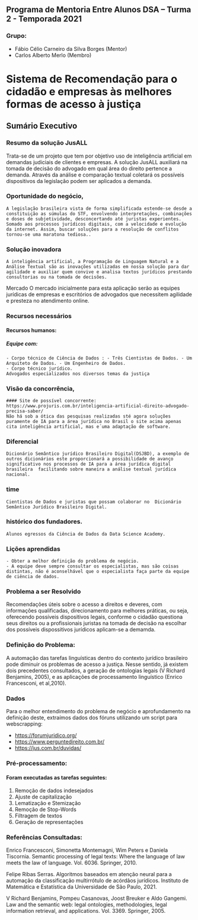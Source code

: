 ## Programa de Mentoria Entre Alunos DSA – Turma 2 - Temporada 2021

### Grupo:
- Fábio Célio Carneiro da Silva Borges (Mentor)
- Carlos Alberto Merlo (Membro)

# Sistema de Recomendação para o cidadão e empresas às melhores formas de acesso à justiça

## Sumário Executivo

### Resumo da solução JusALL
Trata-se de um projeto que tem por objetivo uso de inteligência artificial em demandas judiciais de  clientes e empresas. 
	A solução JusALL auxiliará na tomada de decisão do advogado em qual área do direito pertence a demanda. Através  da análise e comparação textual coletará os possíveis dispositivos da legislação podem ser aplicados a demanda. 
### Oportunidade do negócio, 
	A legislação brasileira vista de forma simplificada estende-se desde a constituição as súmulas do STF, envolvendo interpretações, combinações e doses de subjetividade, desconcertando até juristas experientes. Somado aos processos jurídicos digitais, com a velocidade e evolução da internet. Assim, buscar soluções para a resolução de conflitos tornou-se uma maratona tediosa..
### Solução inovadora 
	A inteligência artificial, a Programação de Linguagem Natural e a Análise Textual são as inovações utilizadas em nossa solução para dar agilidade e auxiliar quem convive e analisa textos jurídicos prestando consultorias ou na tomada de decisões.
Mercado
	O mercado inicialmente para esta aplicação serão as equipes jurídicas de empresas e escritórios de advogados que necessitem agilidade e presteza no atendimento online.

### Recursos necessários
#### Recursos humanos:
##### Equipe com:
	- Corpo técnico de Ciência de Dados : - Três Cientistas de Dados. - Um Arquiteto de Dados. - Um Engenheiro de Dados.
	- Corpo técnico jurídico.
	Advogados especializados nos diversos temas da justiça

### Visão da concorrência, 
	#### Site de possível concorrente:
	https://www.projuris.com.br/inteligencia-artificial-direito-advogado-precisa-saber/
	Não há sob a ótica das pesquisas realizadas sté agora soluções puramente de IA para a área jurídica no Brasil o site acima apenas cita inteligência artificial, mas e´uma adaptação de software. 
### Diferencial
	Dicionário Semântico jurídico Brasileiro Digital(DSJBD), a exemplo de outros dicionários este proporcionará a possibilidade de avanço significativo nos processos de IA para a área jurídica digital brasileira  facilitando sobre maneira a análise textual jurídica nacional.
### time 
	Cientistas de Dados e juristas que possam colaborar no  Dicionário Semântico Jurídico Brasileiro Digital.

### histórico dos fundadores.
	Alunos egressos da Ciência de Dados da Data Science Academy. 

### Lições aprendidas
	- Obter a melhor definição do problema de negócio.
	- A equipe deve sempre consultar os especialistas, mas são coisas distintas, não é aconselhável que o especialista faça parte da equipe de ciência de dados.
### Problema a ser Resolvido
Recomendações úteis sobre o acesso a direitos e deveres, com informações qualificadas, direcionamento para melhores práticas, ou seja, oferecendo possíveis dispositivos legais, conforme o cidadão questiona seus direitos ou a profissionais juristas na tomada de decisão na escolhar dos possíveis dispossitivos jurídicos aplicam-se a demamda.

### Definição do Problema:
A automação das tarefas linguísticas dentro do contexto jurídico brasileiro pode diminuir os problemas de acesso a justiça. Nesse sentido, já existem dois precedentes consultados, a geração de ontologias legais (V Richard Benjamins, 2005), e as aplicações de processamento linguístico (Enrico Francesconi, et al,2010).

### Dados
Para o melhor entendimento do problema de negócio e aprofundamento na definição deste, extraímos dados dos fóruns utilizando um script para webscrapping: 
- https://forumjuridico.org/
- https://www.perguntedireito.com.br/
- https://jus.com.br/duvidas/


### Pré-processamento:
#### Foram executadas as tarefas seguintes:
<ol>
<li>Remoção de dados indesejados</li>
<li>Ajuste de capitalização</li>
<li>Lematização e Stemização</li>
<li>Remoção de Stop-Words</li>
<li>Filtragem de textos</li>
<li>Geração de representações</li>
</ol>


### Referências Consultadas:

Enrico Francesconi, Simonetta Montemagni, Wim Peters e Daniela Tiscornia. Semantic processing of legal texts: Where the language of law meets the law of language. Vol. 6036. Springer, 2010.

Felipe Ribas Serras. Algoritmos baseados em atenção neural para a automação da classificação multirrótulo de acórdãos jurídicos. Instituto de Matemática e Estatística da Universidade de São Paulo, 2021.

V Richard Benjamins, Pompeu Casanovas, Joost Breuker e Aldo Gangemi. Law and the semantic web: legal ontologies, methodologies, legal information retrieval, and applications. Vol. 3369. Springer, 2005.
